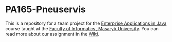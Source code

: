 # PA165-Pneuservis

This is a repository for a team project for the [Enterprise Applications in Java](https://is.muni.cz/course/fi/autumn2017/PA165) course taught at the [Faculty of Informatics, Masaryk University](https://www.fi.muni.cz/). You can read more about our assignment in the [Wiki](https://github.com/tinnyx/PA165-Pneuservis/wiki).
